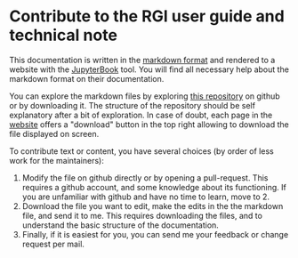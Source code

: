 # Contribute to the RGI user guide and technical note

This documentation is written in the [markdown format](https://en.wikipedia.org/wiki/Markdown) and rendered to a website with the [JupyterBook](https://jupyterbook.org) tool. You will find all necessary help about the markdown format on their documentation.

You can explore the markdown files by exploring [this repository](https://github.com/GLIMS-RGI/rgi_user_guide) on github or by downloading it. The structure of the repository should be self explanatory after a bit of exploration. In case of doubt, each page in the [website](https://glims-rgi.github.io/user_guide) offers a "download" button in the top right allowing to download the file displayed on screen.

To contribute text or content, you have several choices (by order of less work for the maintainers):
1. Modify the file on github directly or by opening a pull-request. This requires a github account, and some knowledge about its functioning. If you are unfamiliar with github and have no time to learn, move to 2.
2. Download the file you want to edit, make the edits in the the markdown file, and send it to me. This requires downloading the files, and to understand the basic structure of the documentation.
3. Finally, if it is easiest for you, you can send me your feedback or change request per mail.
